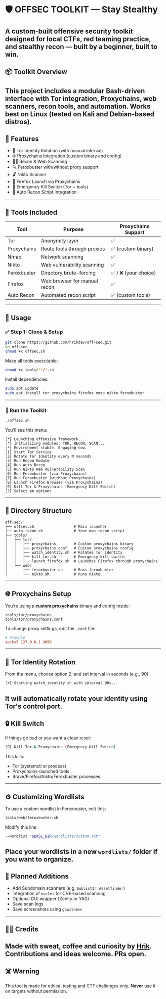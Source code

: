 # 🛡️ OFFSEC TOOLKIT — Stay Stealthy
A custom-built offensive security toolkit designed for local CTFs, red teaming practice, and stealthy recon — built by a beginner, built to win.
---
## 📦 Toolkit Overview
This project includes a modular Bash-driven interface with Tor integration, Proxychains, web scanners, recon tools, and automation. Works best on Linux (tested on Kali and Debian-based distros).
---
## 🔧 Features
- 🔁 Tor Identity Rotation (with manual interval)
- 🌐 Proxychains Integration (custom binary and config)
- 🕵️‍♂️ Recon & Web Scanning
- 🔍 Feroxbuster with/without proxy support
- 🔓 Nikto Scanner
- 🚀 Firefox Launch via Proxychains
- 🛑 Emergency Kill Switch (Tor + tools)
- 🧠 Auto Recon Script Integration
---
## 🧰 Tools Included
| Tool            | Purpose                                 | Proxychains Support |
|-----------------|-----------------------------------------|----------------------|
| Tor             | Anonymity layer                         | ✅                   |
| Proxychains     | Route tools through proxies             | ✅ (custom binary)   |
| Nmap            | Network scanning                        | ✅                   |
| Nikto           | Web vulnerability scanning              | ✅                   |
| Feroxbuster     | Directory brute-forcing                 | ✅ / ❌ (your choice) |
| Firefox         | Web browser for manual recon            | ✅                   |
| Auto Recon      | Automated recon script                  | ✅ (custom tools)    |
---
## 🚀 Usage
### ✅ Step 1: Clone & Setup
```bash
git clone https://github.com/hrikdev/off-sec.git
cd off-sec
chmod +x offsec.sh
````
Make all tools executable:
```bash
chmod +x tools/**/*.sh
```
Install dependencies:
```bash
sudo apt update
sudo apt install tor proxychains firefox nmap nikto feroxbuster
```
---
### 🧨 Run the Toolkit
```bash
./offsec.sh
```
You'll see this menu:
```
[*] Launching offensive framework...
[*] Initializing modules: TOR, RECON, SCAN...
[*] Environment stable. Engaging now.
[1] Start Tor Service
[2] Rotate Tor Identity every N seconds
[3] Run Recon Module
[4] Run Auto Recon
[5] Run Nikto Web Vulnerability Scan
[6] Run Feroxbuster (via Proxychains)
[7] Run Feroxbuster (without Proxychains)
[8] Launch Firefox Browser (via Proxychains)
[9] Kill Tor & Proxychains (Emergency Kill Switch)
[?] Select an option:
```
---
## 🧱 Directory Structure
```
off-sec/
├── offsec.sh                  # Main launcher
├── auto_recon.sh              # Your own recon script
├── tools/
│   ├── tor/
│   │   ├── proxychains        # Custom proxychains binary
│   │   ├── proxychains.conf   # Custom proxychains config
│   │   ├── watch_identity.sh  # Rotates Tor identity
│   │   ├── kill_tor.sh        # Emergency kill switch
│   │   └── launch_firefox.sh  # Launches Firefox through proxychains
│   └── web/
│       ├── feroxbuster.sh     # Runs feroxbuster
│       └── nikto.sh           # Runs nikto
```
---
## 🌐 Proxychains Setup
You're using a **custom proxychains** binary and config inside:
```
tools/tor/proxychains
tools/tor/proxychains.conf
```
To change proxy settings, edit the `.conf` file:
```ini
# Example
socks5 127.0.0.1 9050
```
---
## 🔁 Tor Identity Rotation
From the menu, choose option 2, and set interval in seconds (e.g., 90):
```bash
[+] Starting watch_identity.sh with interval 90s...
```
It will automatically rotate your identity using Tor's control port.
---
## 🔒 Kill Switch
If things go bad or you want a clean reset:
```bash
[9] Kill Tor & Proxychains (Emergency Kill Switch)
```
This kills:
* Tor (systemctl or process)
* Proxychains-launched tools
* Brave/Firefox/Nikto/Feroxbuster processes
---
## ⚙️ Customizing Wordlists
To use a custom wordlist in Feroxbuster, edit this:
```bash
tools/web/feroxbuster.sh
```
Modify this line:
```bash
--wordlist "$BASE_DIR/wordlists/custom.txt"
```
Place your wordlists in a new `wordlists/` folder if you want to organize.
---
## 🧠 Planned Additions
* Add Subdomain scanners (e.g. `Sublist3r`, `Assetfinder`)
* Integration of `nuclei` for CVE-based scanning
* Optional GUI wrapper (Zenity or YAD)
* Save scan logs
* Save screenshots using `gowitness`
---
## 🧑‍💻 Credits
Made with sweat, coffee and curiosity by **[Hrik](https://github.com/hrikdev)**.
Contributions and ideas welcome. PRs open.
---
## ☠️ Warning
This tool is made for ethical testing and CTF challenges only.
**Never** use it on targets without permission.
